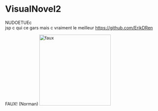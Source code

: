 # VisualNovel2
NUDOETUEc <br>
jsp c qui ce gars mais c vraiment le meilleur https://github.com/ErikDRen


FAUX! (Norman)
<img width="232" alt="faux" src="https://user-images.githubusercontent.com/73235291/140890301-0ab58ce4-ba02-4080-a677-d2c0d515dae0.jpg">
